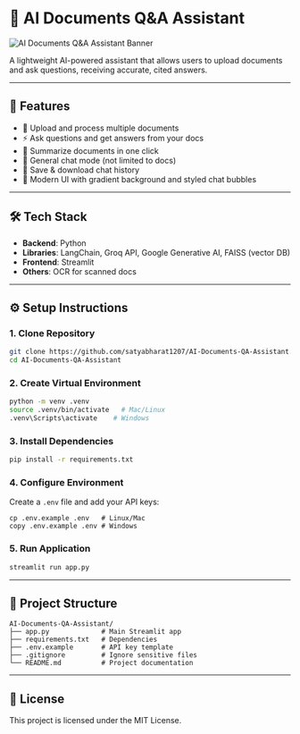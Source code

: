 # 🤖 AI Documents Q&A Assistant

![AI Documents Q&A Assistant Banner](A_digital_graphic_design_banner_features_an_AI_Doc.png)

A lightweight AI-powered assistant that allows users to upload documents and ask questions, receiving accurate, cited answers.

---

## 🚀 Features
- 📂 Upload and process multiple documents
- ⚡ Ask questions and get answers from your docs
- 📝 Summarize documents in one click
- 💬 General chat mode (not limited to docs)
- 💾 Save & download chat history
- 🎨 Modern UI with gradient background and styled chat bubbles

---

## 🛠️ Tech Stack
- **Backend**: Python  
- **Libraries**: LangChain, Groq API, Google Generative AI, FAISS (vector DB)  
- **Frontend**: Streamlit  
- **Others**: OCR for scanned docs  

---

## ⚙️ Setup Instructions

### 1. Clone Repository
```bash
git clone https://github.com/satyabharat1207/AI-Documents-QA-Assistant.git
cd AI-Documents-QA-Assistant
```

### 2. Create Virtual Environment
```bash
python -m venv .venv
source .venv/bin/activate   # Mac/Linux
.venv\Scripts\activate    # Windows
```

### 3. Install Dependencies
```bash
pip install -r requirements.txt
```

### 4. Configure Environment
Create a `.env` file and add your API keys:  
```Copy example env file
cp .env.example .env   # Linux/Mac
copy .env.example .env # Windows

```

### 5. Run Application
```bash
streamlit run app.py
```

---

## 📂 Project Structure
```
AI-Documents-QA-Assistant/
├── app.py             # Main Streamlit app
├── requirements.txt   # Dependencies
├── .env.example       # API key template
├── .gitignore         # Ignore sensitive files
└── README.md          # Project documentation
```

---

## 📜 License
This project is licensed under the MIT License.
